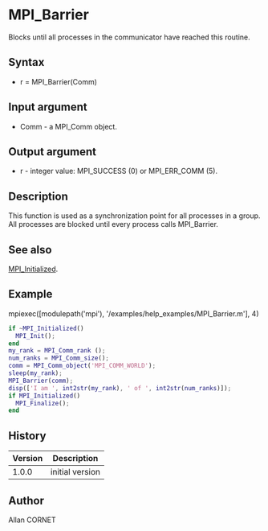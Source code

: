 # MPI_Barrier

Blocks until all processes in the communicator have reached this routine.

## Syntax

- r = MPI_Barrier(Comm)

## Input argument

- Comm - a MPI_Comm object.

## Output argument

- r - integer value: MPI_SUCCESS (0) or MPI_ERR_COMM (5).

## Description

  <p>This function is used as a synchronization point for all processes in a group. All processes are blocked until every process calls MPI_Barrier.</p>

## See also

[MPI_Initialized](MPI_Initialized.md).

## Example

mpiexec([modulepath('mpi'), '/examples/help_examples/MPI_Barrier.m'], 4)

```matlab
if ~MPI_Initialized()
  MPI_Init();
end
my_rank = MPI_Comm_rank ();
num_ranks = MPI_Comm_size();
comm = MPI_Comm_object('MPI_COMM_WORLD');
sleep(my_rank);
MPI_Barrier(comm);
disp(['I am ', int2str(my_rank), ' of ', int2str(num_ranks)]);
if MPI_Initialized()
  MPI_Finalize();
end
```

## History

| Version | Description     |
| ------- | --------------- |
| 1.0.0   | initial version |

## Author

Allan CORNET
